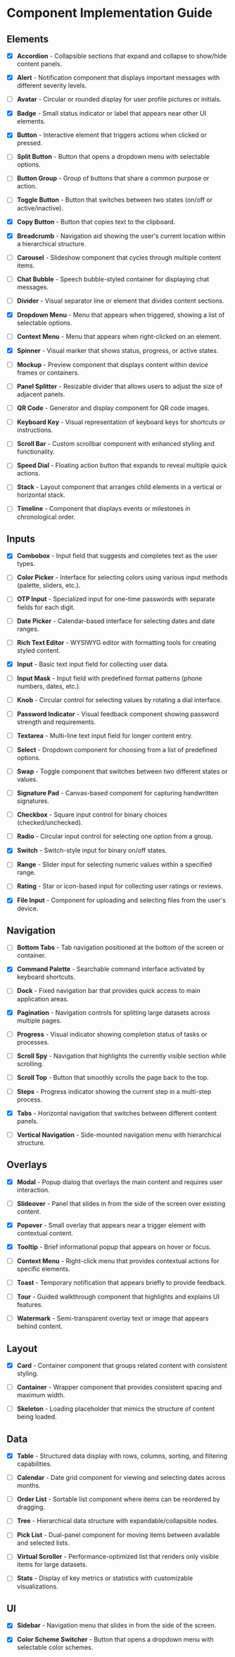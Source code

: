 # Component Implementation Guide

## Elements

- [x] **Accordion** - Collapsible sections that expand and collapse to show/hide content panels.

- [x] **Alert** - Notification component that displays important messages with different severity levels.

- [ ] **Avatar** - Circular or rounded display for user profile pictures or initials.

- [x] **Badge** - Small status indicator or label that appears near other UI elements.

- [x] **Button** - Interactive element that triggers actions when clicked or pressed.

- [ ] **Split Button** - Button that opens a dropdown menu with selectable options.

- [ ] **Button Group** - Group of buttons that share a common purpose or action.

- [ ] **Toggle Button** - Button that switches between two states (on/off or active/inactive).

- [x] **Copy Button** - Button that copies text to the clipboard.

- [x] **Breadcrumb** - Navigation aid showing the user's current location within a hierarchical structure.

- [ ] **Carousel** - Slideshow component that cycles through multiple content items.

- [ ] **Chat Bubble** - Speech bubble-styled container for displaying chat messages.

- [ ] **Divider** - Visual separator line or element that divides content sections.

- [x] **Dropdown Menu** - Menu that appears when triggered, showing a list of selectable options.

- [ ] **Context Menu** - Menu that appears when right-clicked on an element.

- [x] **Spinner** - Visual marker that shows status, progress, or active states.

- [ ] **Mockup** - Preview component that displays content within device frames or containers.

- [ ] **Panel Splitter** - Resizable divider that allows users to adjust the size of adjacent panels.

- [ ] **QR Code** - Generator and display component for QR code images.

- [ ] **Keyboard Key** - Visual representation of keyboard keys for shortcuts or instructions.

- [ ] **Scroll Bar** - Custom scrollbar component with enhanced styling and functionality.

- [ ] **Speed Dial** - Floating action button that expands to reveal multiple quick actions.

- [ ] **Stack** - Layout component that arranges child elements in a vertical or horizontal stack.

- [ ] **Timeline** - Component that displays events or milestones in chronological order.

## Inputs

- [x] **Combobox** - Input field that suggests and completes text as the user types.

- [ ] **Color Picker** - Interface for selecting colors using various input methods (palette, sliders, etc.).

- [ ] **OTP Input** - Specialized input for one-time passwords with separate fields for each digit.

- [ ] **Date Picker** - Calendar-based interface for selecting dates and date ranges.

- [ ] **Rich Text Editor** - WYSIWYG editor with formatting tools for creating styled content.

- [x] **Input** - Basic text input field for collecting user data.

- [ ] **Input Mask** - Input field with predefined format patterns (phone numbers, dates, etc.).

- [ ] **Knob** - Circular control for selecting values by rotating a dial interface.

- [ ] **Password Indicator** - Visual feedback component showing password strength and requirements.

- [ ] **Textarea** - Multi-line text input field for longer content entry.

- [ ] **Select** - Dropdown component for choosing from a list of predefined options.

- [ ] **Swap** - Toggle component that switches between two different states or values.

- [ ] **Signature Pad** - Canvas-based component for capturing handwritten signatures.

- [ ] **Checkbox** - Square input control for binary choices (checked/unchecked).

- [ ] **Radio** - Circular input control for selecting one option from a group.

- [x] **Switch** - Switch-style input for binary on/off states.

- [ ] **Range** - Slider input for selecting numeric values within a specified range.

- [ ] **Rating** - Star or icon-based input for collecting user ratings or reviews.

- [x] **File Input** - Component for uploading and selecting files from the user's device.

## Navigation

- [ ] **Bottom Tabs** - Tab navigation positioned at the bottom of the screen or container.

- [x] **Command Palette** - Searchable command interface activated by keyboard shortcuts.

- [ ] **Dock** - Fixed navigation bar that provides quick access to main application areas.

- [x] **Pagination** - Navigation controls for splitting large datasets across multiple pages.

- [ ] **Progress** - Visual indicator showing completion status of tasks or processes.

- [ ] **Scroll Spy** - Navigation that highlights the currently visible section while scrolling.

- [ ] **Scroll Top** - Button that smoothly scrolls the page back to the top.

- [ ] **Steps** - Progress indicator showing the current step in a multi-step process.

- [x] **Tabs** - Horizontal navigation that switches between different content panels.

- [ ] **Vertical Navigation** - Side-mounted navigation menu with hierarchical structure.

## Overlays

- [x] **Modal** - Popup dialog that overlays the main content and requires user interaction.

- [ ] **Slideover** - Panel that slides in from the side of the screen over existing content.

- [x] **Popover** - Small overlay that appears near a trigger element with contextual content.

- [x] **Tooltip** - Brief informational popup that appears on hover or focus.

- [ ] **Context Menu** - Right-click menu that provides contextual actions for specific elements.

- [ ] **Toast** - Temporary notification that appears briefly to provide feedback.

- [ ] **Tour** - Guided walkthrough component that highlights and explains UI features.

- [ ] **Watermark** - Semi-transparent overlay text or image that appears behind content.

## Layout

- [x] **Card** - Container component that groups related content with consistent styling.

- [ ] **Container** - Wrapper component that provides consistent spacing and maximum width.

- [ ] **Skeleton** - Loading placeholder that mimics the structure of content being loaded.

## Data

- [x] **Table** - Structured data display with rows, columns, sorting, and filtering capabilities.

- [ ] **Calendar** - Date grid component for viewing and selecting dates across months.

- [ ] **Order List** - Sortable list component where items can be reordered by dragging.

- [ ] **Tree** - Hierarchical data structure with expandable/collapsible nodes.

- [ ] **Pick List** - Dual-panel component for moving items between available and selected lists.

- [ ] **Virtual Scroller** - Performance-optimized list that renders only visible items for large datasets.

- [ ] **Stats** - Display of key metrics or statistics with customizable visualizations.

## UI

- [x] **Sidebar** - Navigation menu that slides in from the side of the screen.

- [x] **Color Scheme Switcher** - Button that opens a dropdown menu with selectable color schemes.
